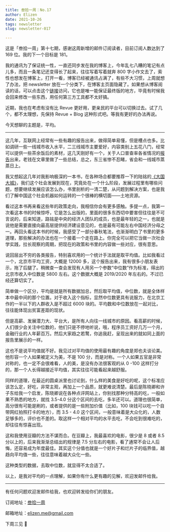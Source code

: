 ```yaml
---
title: 叁拾一周：No.17
author: Elizen
date: 2021-10-26
tags: newsletter
slug: newsletter-017

---
```

这是「叁拾一周」第十七期，感谢这周新增的邮件订阅读者，目前订阅人数达到了 169 位。我的下一个目标是 181。

我的通讯为了保证统一性，一直还同步发在我的博客上，今年乱七八糟的笔记有点儿多，而且一条笔记还变得长了起来，往往写着写着就奔 800 字小作文去了，索性也想发在博客上，打开一看，博客已经被通讯占满了，有些不大习惯，上周就想了办法，把 newsletter 放在一个分类下，在博客主页面隐藏了。如果想从博客阅读的话，可以点击这个[链接](https://elizen.me/newsletter/)访问，它也是唯一能保证最终版的地方，毕竟有时候我会回来修改一些东西，用任何第三方工具都不太好搞。

近期，我也在考虑有没有比 Revue 更好用，更亲民的平台可以切换过去。试了几个，都不太理想，先保持 Revue + Blog 这种形式吧。等我有更好的办法再说。

今天想聊的主题是，平均。

----

这几年，互联网上经常有一些有趣的报告出来，做得简单易懂，但是槽点也多。比如调研一些一线城市收入水平，二三线城市主要爱好，内容类别上五花八门，经常可以提供一些茶余饭后的素材，这几天刚好有一个，关于人口普查率各省情况的[报告](https://mp.weixin.qq.com/s/ytaWyAzkU2_pukeGAfxOBw)出来，老钱在文章里做了一些总结，总之，东三省惨不忍睹，省会和一线城市蒸蒸日上。

我又想起这几年对我影响极深的一本书，在各种场合都要推荐一下的陆铭的[《大国大城》](https://book.douban.com/subject/26824237/)，我们这个社会发展到现在，究竟处在一个什么阶段，发展过程里有哪些问题，想要继续发展应该怎么办，书里剖析的一清二楚，从问题到解决方案，也是我们了解中国这个社会机器如何运转的一个很棒的横切面——土地资源。

看过这本书再来看这些年的政策走向，我相信你会有更多感触。多提一点，我第一次看这本书的时候惊呼，它是怎么出版的，里面的很多东西切中要害但往往是不可言说的，后来知道，路铭是中央的经济人团队的成员，也是最年轻的之一，也就是说他是需要直接向最高层提供经济建设意见的，也是最有可能左右中国经济分母之一。再回头看这本书的时候，我感受了一部分春秋笔法，也渐渐明白了书里的更多道理，那些解决的办法也在一个接着一个走在路上。你完全可以把它当做一次社会学实践，拉长观察的周期，把现在的政策和书里的内容做一些对应，很有意思。

说回层出不穷的各类报告，特别喜欢用的一个统计手法就是取平均值。比如我看过一个，北京市平均工资，大概是 12000 多，这个报告出来，我有很多小朋友表示，拖了后腿了。稍微查一查会发现有人用另一个参数“中位数”作为标准，得出的北京市收入中位数是 5800 左右。这个数据大概是 2019/2020 年左右的。不过已经还算切实了。

简单做一个区分，平均是就是所有数据加总，然后取平均值，中位数，就是全体样本中最中间的那个位置。对于收入这个指标，显然中位数更具有说服力，在北京工作的一半以下的人群收入是不超过 6000 块的。平均数和中位数放在一起对比，往往能体现出贫富差距的现状。

但是高薪、发展潜力大、平台大，是所有人向往一线城市的原因。看高薪的时候，人们很少会关注中位数的，他们只是不停地听说，哦，程序员工资好几万一个月，金融行业的人年薪百万。然后大家趋之若鹜，你追我赶，呈现出来的就如同上面的报告里展示的一样。

这也不是说平均值就不好。我见过对平均值的使用最有趣的角度是郑也夫谈论美。他形容一个人如果被定义为美，不是 100 分，而是对称。一个人如果五官是非常对称的，也一定不会很难看，人的美，是没有办法很客观的从 0 -100 这样打分的，那一个人长得越接近平均值，其实往往可能看起来越舒服。

同样的道理，在最近的圆桌派里也讨论到，什么样的美食是好吃的呢，这个标准应该怎么定，好吃，非常主观，再加上一个品质，就更难说清楚。最后是陈晓卿和许子东给我一个启发，陈晓卿说在各种点评网站上，你别找那种分特高的吃，一般如果不熟悉的地方，就找 3.5-4.0 分这个区间的去吃，多半还可以。道理也很简单，高分很有可能是刷的，或者提供的是一些附加价值（比如，100 块钱可以吃一个自带网红拍照打卡的地方），而 3.5 - 4.0 这个区间，一般意味着是大众化的，人数足够多的，评价也不差的。取这样一个相对平均的水平去吃，不会吃到很难吃的，却往往有惊喜出现。

这和我使用豆瓣的方法不谋而合。在豆瓣上，我最喜欢的电影，很少是 8 或者 8.5 分以上的，后来我渐渐总结出的规律是 7.5 分左右的电影，看了通常不会让人后悔，还容易成为年度最佳。其实这个分值也就是一个好片子和烂片子的临界值，越趋向平均值一些，往往意味着越大众化一些。

这种类型的数据，去取中位数，就显得不太合适了。

以上，是我对平均的一点理解，如果你有什么更有趣的见解，欢迎发邮件给我。

----

有任何问题欢迎发邮件给我，也欢迎转发给你们的朋友。

订阅地址：[叁拾一周](https://elizen.zhubai.love/)

邮箱地址：[elizen.me@gmail.com](mailto:elizen.me@gmail.com)

下周三见 👋
